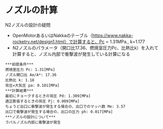 # ノズルの計算
N2ノズルの設計の疑問

- OpenMotorあるいはNakkaのテーブル（https://www.nakka-rocketry.net/design1.html）で計算すると、Pc = 1.31MPa., k=1.177
- N2ノズルのパラメータ（開口比17.36、燃焼室圧力Pc、比熱比k）を入れて計算すると、ノズル内部で衝撃波が発生している計算になる

```
***前提条件***
燃焼室圧力 Pc: 1.31[MPa]
ノズル開口比 Ae/A*: 17.36
比熱比 k: 1.18
背圧=大気圧 pa: 0.101[MPa]
***計算結果***
最初にチョークするときの背圧 Pd: 1.309[MPa]
適正膨張するときの背圧 Pj: 0.009[MPa]
ちょうど出口に衝撃波が発生する場合の、出口でのマッハ数 Me: 3.57
出口で衝撃波が発生する場合の、出口の圧力 ph: 0.017[MPa]
***ノズルの設計について***
ラバルノズル内部に衝撃波が発生
```

